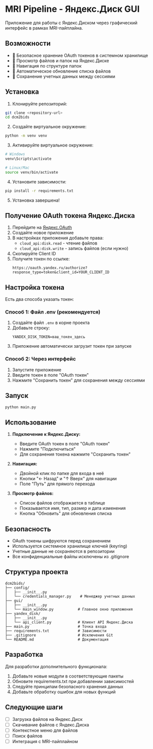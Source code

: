 # MRI Pipeline - Яндекс.Диск GUI

Приложение для работы с Яндекс.Диском через графический интерфейс в рамках MRI-пайплайна.

## Возможности

- 🔐 Безопасное хранение OAuth токенов в системном хранилище
- 📁 Просмотр файлов и папок на Яндекс.Диске
- 🧭 Навигация по структуре папок
- 🔄 Автоматическое обновление списка файлов
- 💾 Сохранение учетных данных между сессиями

## Установка

1. Клонируйте репозиторий:
```bash
git clone <repository-url>
cd dcm2bids
```

2. Создайте виртуальное окружение:
```bash
python -m venv venv
```

3. Активируйте виртуальное окружение:
```bash
# Windows
venv\Scripts\activate

# Linux/Mac
source venv/bin/activate
```

4. Установите зависимости:
```bash
pip install -r requirements.txt
```

5. Установка завершена!

## Получение OAuth токена Яндекс.Диска

1. Перейдите на [Яндекс.OAuth](https://oauth.yandex.ru/)
2. Создайте новое приложение
3. В настройках приложения добавьте права:
   - `cloud_api:disk.read` - чтение файлов
   - `cloud_api:disk.write` - запись файлов (если нужно)
4. Скопируйте Client ID
5. Получите токен по ссылке:
   ```
   https://oauth.yandex.ru/authorize?response_type=token&client_id=YOUR_CLIENT_ID
   ```

## Настройка токена

Есть два способа указать токен:

### Способ 1: Файл .env (рекомендуется)
1. Создайте файл `.env` в корне проекта
2. Добавьте строку:
   ```
   YANDEX_DISK_TOKEN=ваш_токен_здесь
   ```
3. Приложение автоматически загрузит токен при запуске

### Способ 2: Через интерфейс
1. Запустите приложение
2. Введите токен в поле "OAuth токен"
3. Нажмите "Сохранить токен" для сохранения между сессиями

## Запуск

```bash
python main.py
```

## Использование

1. **Подключение к Яндекс.Диску:**
   - Введите OAuth токен в поле "OAuth токен"
   - Нажмите "Подключиться"
   - Для сохранения токена нажмите "Сохранить токен"

2. **Навигация:**
   - Двойной клик по папке для входа в неё
   - Кнопки "← Назад" и "↑ Вверх" для навигации
   - Поле "Путь" для прямого перехода

3. **Просмотр файлов:**
   - Список файлов отображается в таблице
   - Показывается имя, тип, размер и дата изменения
   - Кнопка "Обновить" для обновления списка

## Безопасность

- OAuth токены шифруются перед сохранением
- Используется системное хранилище ключей (keyring)
- Учетные данные не сохраняются в репозитории
- Все конфиденциальные файлы исключены из .gitignore

## Структура проекта

```
dcm2bids/
├── config/
│   ├── __init__.py
│   └── credentials_manager.py    # Менеджер учетных данных
├── gui/
│   ├── __init__.py
│   └── main_window.py           # Главное окно приложения
├── yandex_disk/
│   ├── __init__.py
│   └── api_client.py            # Клиент API Яндекс.Диска
├── main.py                      # Точка входа
├── requirements.txt             # Зависимости
├── .gitignore                   # Исключения Git
└── README.md                    # Документация
```

## Разработка

Для разработки дополнительного функционала:

1. Добавьте новые модули в соответствующие пакеты
2. Обновите requirements.txt при добавлении зависимостей
3. Следуйте принципам безопасного хранения данных
4. Добавьте обработку ошибок для новых функций

## Следующие шаги

- [ ] Загрузка файлов на Яндекс.Диск
- [ ] Скачивание файлов с Яндекс.Диска
- [ ] Контекстное меню для файлов
- [ ] Поиск файлов
- [ ] Интеграция с MRI-пайплайном 